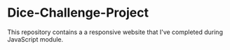 # Dice-Challenge-Project
This repository contains a a responsive website that I've completed during JavaScript module.
